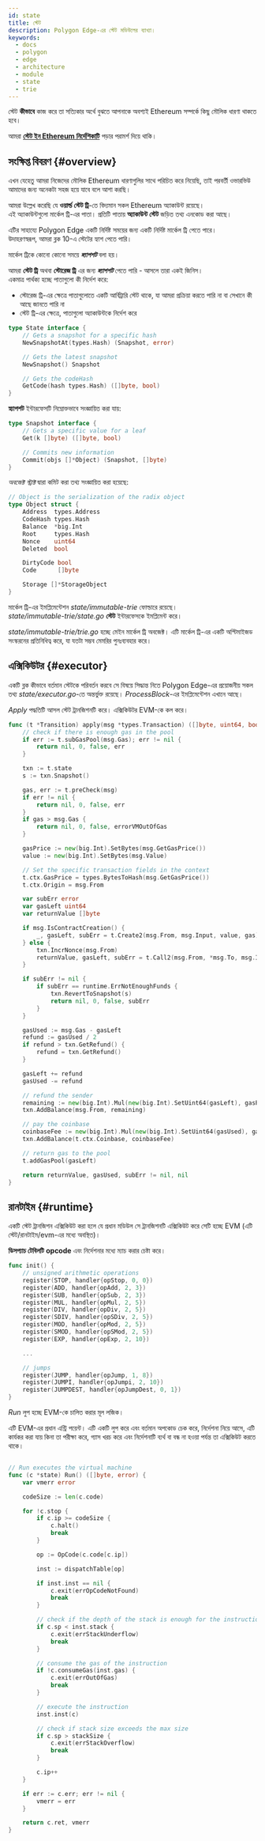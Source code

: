 ```yaml
---
id: state
title: স্টেট
description: Polygon Edge-এর স্টেট মডিউলের ব্যাখ্যা।
keywords:
  - docs
  - polygon
  - edge
  - architecture
  - module
  - state
  - trie
---
```


স্টেট **কীভাবে** কাজ করে তা সত্যিকার অর্থে বুঝতে আপনাকে অবশ্যই Ethereum সম্পর্কে কিছু মৌলিক ধারণা থাকতে হবে।<br />

আমরা **[স্টেট ইন Ethereum নির্দেশিকাটি](https://ethereum.github.io/execution-specs/autoapi/ethereum/frontier/state/index.html)** পড়ার পরামর্শ দিয়ে থাকি।

## সংক্ষিপ্ত বিবরণ {#overview}

এখন যেহেতু আমরা নিজেদের মৌলিক Ethereum ধারণাগুলির সাথে পরিচিত করে নিয়েছি, তাই পরবর্তী ওভারভিউ আমাদের জন্য অনেকটা সহজ হয়ে যাবে বলে আশা করছি।

আমরা উল্লেখ করেছি যে **ওয়ার্ল্ড স্টেট ট্রি**-তে বিদ্যমান সকল Ethereum অ্যাকাউন্ট রয়েছে। <br />
এই অ্যাকাউন্টগুলো মার্কেল ট্রি-এর পাতা। প্রতিটি পাতায় **অ্যাকাউন্ট স্টেট** জড়িত তথ্য এনকোড করা আছে।

এটির সাহায্যে Polygon Edge একটি নির্দিষ্ট সময়ের জন্য একটি নির্দিষ্ট মার্কেল ট্রি পেতে পারে। <br />
উদাহরণস্বরূপ, আমরা ব্লক 10-এ স্টেটের হ্যাশ পেতে পারি।

মার্কেল ট্রিকে কোনো কোনো সময়ে ***স্ন্যাপশট*** বলা হয়।

আমরা **স্টেট ট্রি** অথবা **স্টোরেজ ট্রি** এর জন্য ***স্ন্যাপশট*** পেতে পারি - আসলে তারা একই জিনিস। <br />
একমাত্র পার্থক্য হচ্ছে পাতাগুলো কী নির্দেশ করে:

* স্টোরেজ ট্রি-এর ক্ষেত্রে পাতাগুলোতে একটি আর্বিট্রারি স্টেট থাকে, যা আমরা প্রক্রিয়া করতে পারি না বা সেখানে কী আছে জানতে পারি না
* স্টেট ট্রি-এর ক্ষেত্রে, পাতাগুলো অ্যাকাউন্টকে নির্দেশ করে

````go title="state/state.go
type State interface {
    // Gets a snapshot for a specific hash
	NewSnapshotAt(types.Hash) (Snapshot, error)

	// Gets the latest snapshot
	NewSnapshot() Snapshot

	// Gets the codeHash
	GetCode(hash types.Hash) ([]byte, bool)
}
````

**স্ন্যাপশট** ইন্টারফেসটি নিম্নোক্তভাবে সংজ্ঞায়িত করা যায়:

````go title="state/state.go
type Snapshot interface {
    // Gets a specific value for a leaf
	Get(k []byte) ([]byte, bool)

	// Commits new information
	Commit(objs []*Object) (Snapshot, []byte)
}
````

*অবজেক্ট স্ট্রাক্ট* দ্বারা কমিট করা তথ্য সংজ্ঞায়িত করা হয়েছে:

````go title="state/state.go
// Object is the serialization of the radix object
type Object struct {
	Address  types.Address
	CodeHash types.Hash
	Balance  *big.Int
	Root     types.Hash
	Nonce    uint64
	Deleted  bool

	DirtyCode bool
	Code      []byte

	Storage []*StorageObject
}
````

মার্কেল ট্রি-এর ইমপ্লিমেন্টেশন *state/immutable-trie* ফোল্ডারে রয়েছে। <br/>
*state/immutable-trie/state.go* **স্টেট** ইন্টারফেসকে ইমপ্লিমেন্ট করে।

*state/immutable-trie/trie.go* হচ্ছে মেইন মার্কেল ট্রি অবজেক্ট। এটি মার্কেল ট্রি-এর একটি অপ্টিমাইজড সংস্করনের প্রতিনিধিত্ব করে,
যা যতটা সম্ভব মেমরির পুনঃব্যবহার করে।

## এক্সিকিউটর {#executor}

একটি ব্লক কীভাবে বর্তমান স্টেটকে পরিবর্তন করবে সে বিষয়ে সিদ্ধান্ত নিতে Polygon Edge-এর প্রয়োজনীয় সকল তথ্য *state/executor.go*-তে অন্তর্ভুক্ত
রয়েছে। *ProcessBlock*-এর ইমপ্লিমেন্টেশন এখানে আছে।

*Apply* পদ্ধতিটি আসল স্টেট ট্রানজিশনটি করে। এক্সিকিউটর EVM-কে কল করে।

````go title="state/executor.go"
func (t *Transition) apply(msg *types.Transaction) ([]byte, uint64, bool, error) {
	// check if there is enough gas in the pool
	if err := t.subGasPool(msg.Gas); err != nil {
		return nil, 0, false, err
	}

	txn := t.state
	s := txn.Snapshot()

	gas, err := t.preCheck(msg)
	if err != nil {
		return nil, 0, false, err
	}
	if gas > msg.Gas {
		return nil, 0, false, errorVMOutOfGas
	}

	gasPrice := new(big.Int).SetBytes(msg.GetGasPrice())
	value := new(big.Int).SetBytes(msg.Value)

	// Set the specific transaction fields in the context
	t.ctx.GasPrice = types.BytesToHash(msg.GetGasPrice())
	t.ctx.Origin = msg.From

	var subErr error
	var gasLeft uint64
	var returnValue []byte

	if msg.IsContractCreation() {
		_, gasLeft, subErr = t.Create2(msg.From, msg.Input, value, gas)
	} else {
		txn.IncrNonce(msg.From)
		returnValue, gasLeft, subErr = t.Call2(msg.From, *msg.To, msg.Input, value, gas)
	}

	if subErr != nil {
		if subErr == runtime.ErrNotEnoughFunds {
			txn.RevertToSnapshot(s)
			return nil, 0, false, subErr
		}
	}

	gasUsed := msg.Gas - gasLeft
	refund := gasUsed / 2
	if refund > txn.GetRefund() {
		refund = txn.GetRefund()
	}

	gasLeft += refund
	gasUsed -= refund

	// refund the sender
	remaining := new(big.Int).Mul(new(big.Int).SetUint64(gasLeft), gasPrice)
	txn.AddBalance(msg.From, remaining)

	// pay the coinbase
	coinbaseFee := new(big.Int).Mul(new(big.Int).SetUint64(gasUsed), gasPrice)
	txn.AddBalance(t.ctx.Coinbase, coinbaseFee)

	// return gas to the pool
	t.addGasPool(gasLeft)

	return returnValue, gasUsed, subErr != nil, nil
}
````

## রানটাইম {#runtime}

একটি স্টেট ট্রানজিশন এক্সিকিউট করা হলে যে প্রধান মডিউল সে ট্রানজিশনটি এক্সিকিউট করে সেটি হচ্ছে EVM (এটি
স্টেট/রানটাইম/evm-এর মধ্যে অবস্থিত)।

**ডিসপ্যাচ টেবিলটি** **opcode** এবং নির্দেশনার মধ্যে ম্যাচ করার চেষ্টা করে।

````go title="state/runtime/evm/dispatch_table.go"
func init() {
	// unsigned arithmetic operations
	register(STOP, handler{opStop, 0, 0})
	register(ADD, handler{opAdd, 2, 3})
	register(SUB, handler{opSub, 2, 3})
	register(MUL, handler{opMul, 2, 5})
	register(DIV, handler{opDiv, 2, 5})
	register(SDIV, handler{opSDiv, 2, 5})
	register(MOD, handler{opMod, 2, 5})
	register(SMOD, handler{opSMod, 2, 5})
	register(EXP, handler{opExp, 2, 10})

	...

	// jumps
	register(JUMP, handler{opJump, 1, 8})
	register(JUMPI, handler{opJumpi, 2, 10})
	register(JUMPDEST, handler{opJumpDest, 0, 1})
}
````

*Run* লুপ হচ্ছে EVM-কে চালিত করার মূল লজিক।<br />

এটি EVM-এর প্রধান এন্ট্রি পয়েন্ট। এটি একটি লুপ করে এবং বর্তমান অপকোড চেক করে, নির্দেশনা নিয়ে আসে, এটি কার্যকর করা যায় কিনা
তা পরীক্ষা করে, গ্যাস খরচ করে এবং নির্দেশনাটি ব্যর্থ বা বন্ধ না হওয়া পর্যন্ত তা এক্সিকিউট করতে থাকে।

````go title="state/runtime/evm/state.go"

// Run executes the virtual machine
func (c *state) Run() ([]byte, error) {
	var vmerr error

	codeSize := len(c.code)

	for !c.stop {
		if c.ip >= codeSize {
			c.halt()
			break
		}

		op := OpCode(c.code[c.ip])

		inst := dispatchTable[op]

		if inst.inst == nil {
			c.exit(errOpCodeNotFound)
			break
		}

		// check if the depth of the stack is enough for the instruction
		if c.sp < inst.stack {
			c.exit(errStackUnderflow)
			break
		}

		// consume the gas of the instruction
		if !c.consumeGas(inst.gas) {
			c.exit(errOutOfGas)
			break
		}

		// execute the instruction
		inst.inst(c)

		// check if stack size exceeds the max size
		if c.sp > stackSize {
			c.exit(errStackOverflow)
			break
		}

		c.ip++
	}

	if err := c.err; err != nil {
		vmerr = err
	}

	return c.ret, vmerr
}
````

